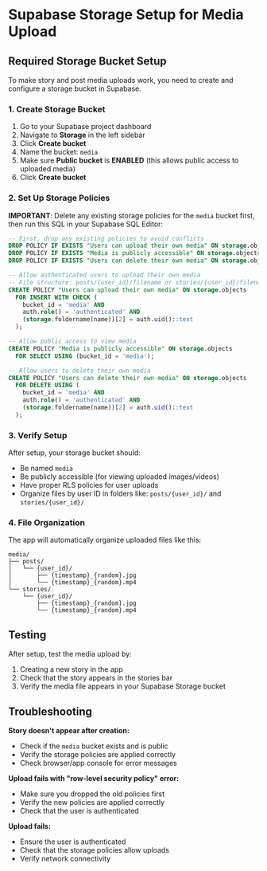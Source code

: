 # Supabase Storage Setup for Media Upload

## Required Storage Bucket Setup

To make story and post media uploads work, you need to create and configure a storage bucket in Supabase.

### 1. Create Storage Bucket

1. Go to your Supabase project dashboard
2. Navigate to **Storage** in the left sidebar
3. Click **Create bucket**
4. Name the bucket: `media`
5. Make sure **Public bucket** is **ENABLED** (this allows public access to uploaded media)
6. Click **Create bucket**

### 2. Set Up Storage Policies

**IMPORTANT**: Delete any existing storage policies for the `media` bucket first, then run this SQL in your Supabase SQL Editor:

```sql
-- First, drop any existing policies to avoid conflicts
DROP POLICY IF EXISTS "Users can upload their own media" ON storage.objects;
DROP POLICY IF EXISTS "Media is publicly accessible" ON storage.objects;
DROP POLICY IF EXISTS "Users can delete their own media" ON storage.objects;

-- Allow authenticated users to upload their own media
-- File structure: posts/{user_id}/filename or stories/{user_id}/filename
CREATE POLICY "Users can upload their own media" ON storage.objects
  FOR INSERT WITH CHECK (
    bucket_id = 'media' AND
    auth.role() = 'authenticated' AND
    (storage.foldername(name))[2] = auth.uid()::text
  );

-- Allow public access to view media
CREATE POLICY "Media is publicly accessible" ON storage.objects
  FOR SELECT USING (bucket_id = 'media');

-- Allow users to delete their own media
CREATE POLICY "Users can delete their own media" ON storage.objects
  FOR DELETE USING (
    bucket_id = 'media' AND
    auth.role() = 'authenticated' AND
    (storage.foldername(name))[2] = auth.uid()::text
  );
```

### 3. Verify Setup

After setup, your storage bucket should:
- Be named `media`
- Be publicly accessible (for viewing uploaded images/videos)
- Have proper RLS policies for user uploads
- Organize files by user ID in folders like: `posts/{user_id}/` and `stories/{user_id}/`

### 4. File Organization

The app will automatically organize uploaded files like this:
```
media/
├── posts/
│   └── {user_id}/
│       ├── {timestamp}_{random}.jpg
│       └── {timestamp}_{random}.mp4
└── stories/
    └── {user_id}/
        ├── {timestamp}_{random}.jpg
        └── {timestamp}_{random}.mp4
```

## Testing

After setup, test the media upload by:
1. Creating a new story in the app
2. Check that the story appears in the stories bar
3. Verify the media file appears in your Supabase Storage bucket

## Troubleshooting

**Story doesn't appear after creation:**
- Check if the `media` bucket exists and is public
- Verify the storage policies are applied correctly
- Check browser/app console for error messages

**Upload fails with "row-level security policy" error:**
- Make sure you dropped the old policies first
- Verify the new policies are applied correctly  
- Check that the user is authenticated

**Upload fails:**
- Ensure the user is authenticated
- Check that the storage policies allow uploads
- Verify network connectivity 